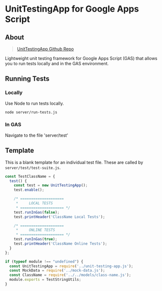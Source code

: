
# UnitTestingApp for Google Apps Script
<!-- makrdown link to https://github.com/WildH0g/UnitTestingApp/tree/master -->

## About
> [UnitTestingApp Github Repo](https://github.com/WildH0g/UnitTestingApp/tree/master)

Lightweight unit testing framework for Google Apps Script (GAS) that allows you to run tests locally and in the GAS environment.

## Running Tests

### Locally

Use Node to run tests locally.

```bash
node server/run-tests.js
```

### In GAS

Navigate to the file 'server/test'

## Template

This is a blank template for an individual test file. These are called by `server/test/test-suite.js`.

```js
const TestClassName = {
  test() {
    const test = new UnitTestingApp();
    test.enable();

    /* ====================
     *     LOCAL TESTS   
     * ==================== */
    test.runInGas(false);
    test.printHeader('ClassName Local Tests');

    /* ====================
     *     ONLINE TESTS 
     * ==================== */
    test.runInGas(true);
    test.printHeader('ClassName Online Tests');
  }
};

if (typeof module !== "undefined") {
  const UnitTestingApp = require('../unit-testing-app.js');
  const MockData = require('../mock-data.js');
  const ClassName = require('../../models/class-name.js');
  module.exports = TestStringUtils;
}
```